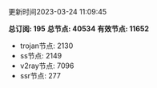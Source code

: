 更新时间2023-03-24 11:09:45

**总订阅: 195**
**总节点: 40534**
**有效节点: 11652**
- trojan节点: 2130
- ss节点: 2149
- v2ray节点: 7096
- ssr节点: 277
